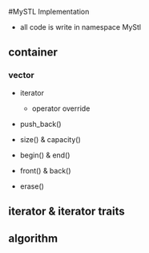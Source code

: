 #MySTL Implementation

- all code is write in namespace MyStl 

## container
### vector
- iterator
  - operator override
  
- push_back()
- size() & capacity()
- begin() & end()
- front() & back()
- erase()

## iterator & iterator traits

## algorithm


